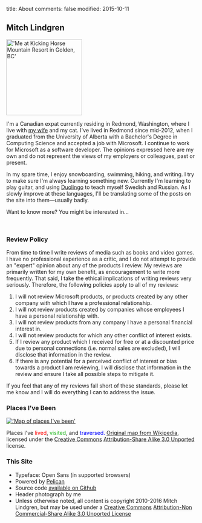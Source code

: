title: About
comments: false
modified: 2015-10-11

## Mitch Lindgren

<p><a href="http://files.mlindgren.ca/images/mitch_kh.jpg"><img class="right" src="http://files.mlindgren.ca/images/mitch_kh.jpg" title="'Me at Kicking Horse Mountain Resort in Golden, BC'" width="200"></a></p>

I'm a Canadian expat currently residing in Redmond, Washington, where I live
with [my wife](http://shayshortt.com) and my cat. I've lived in Redmond since
mid-2012, when I graduated from the University of Alberta with a Bachelor's
Degree in Computing Science and accepted a job with Microsoft. I continue to
work for Microsoft as a software developer. The opinions expressed here are my
own and do not represent the views of my employers or colleagues, past or
present.

In my spare time, I enjoy snowboarding, swimming, hiking, and writing. I try to
make sure I'm always learning something new. Currently I'm learning to play
guitar, and using [Duolingo](http://duolingo.com) to teach myself Swedish and
Russian. As I slowly improve at these languages, I'll be translating some of the
posts on the site into them&mdash;usually badly.

Want to know more? You might be interested in...

<a id="review_policy">&nbsp;</a>
### Review Policy

From time to time I write reviews of media such as books and video games. I have
no professional experience as a critic, and I do not attempt to provide an
"expert" opinion about any of the products I review. My reviews are primarily
written for my own benefit, as encouragement to write more frequently. That
said, I take the ethical implications of writing reviews very seriously.
Therefore, the following policies apply to all of my reviews:

1. I will not review Microsoft products, or products created by any other
company with which I have a professional relationship.
1. I will not review products created by companies whose employees I have a
personal relationship with.
1. I will not review products from any company I have a personal financial
interest in.
1. I will not review products for which any other conflict of interest exists.
1. If I review any product which I received for free or at a discounted price
due to personal connections (i.e. normal sales are excluded), I will disclose
that information in the review.
1. If there is any potential for a perceived conflict of interest or bias
towards a product I am reviewing, I will disclose that information in the review
and ensure I take all possible steps to mitigate it.

If you feel that any of my reviews fall short of these standards, please let me
know and I will do everything I can to address the issue.

### Places I've Been

<p><a href="http://files.mlindgren.ca/images/WorldMapFull.png"><img class="center" src="http://files.mlindgren.ca/images/WorldMapSmall.png" title="'Map of places I've been'"></a></p>

Places I've <span style="color: #f00">lived</span>,
<span style="color: #1AB517">visited</span>, and
<span style="color: #00f">traversed.</span>
[Original map from Wikipedia](http://en.wikipedia.org/wiki/File:BlankMap-World-USA-Can-UK-Aus.PNG),
licensed under the
[Creative Commons](http://creativecommons.org/)
[Attribution-Share Alike 3.0 Unported](http://creativecommons.org/licenses/by-sa/3.0/deed.en)
license.

<!--
### Stuff I've Done

[Take a look at the Projects page for information on stuff I've worked on.](/projects)
-->

### This Site

- Typeface: Open Sans (in supported browsers)
- Powered by [Pelican](http://getpelican.com)
- Source code [available on Github](https://github.com/mlindgren/blog)
- Header photograph by me
- Unless otherwise noted, all content is copyright 2010-2016 Mitch Lindgren,
  but may be used under a
  [Creative Commons](http://creativecommons.org/)
  [Attribution-Non Commercial-Share Alike 3.0 Unported License](http://creativecommons.org/licenses/by-nc-sa/3.0/deed.en_US)

